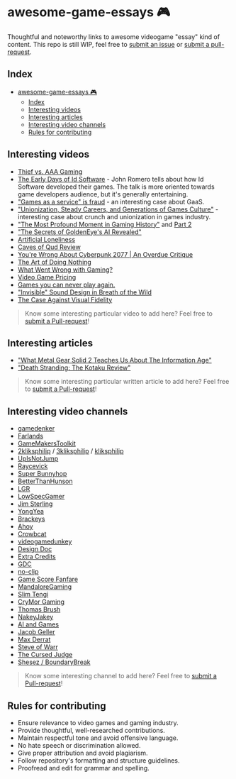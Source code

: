 # awesome-game-essays 🎮

Thoughtful and noteworthy links to awesome videogame "essay" kind of content.
This repo is still WIP, feel free to [submit an issue](https://github.com/filfreire/awesome-game-essays/issues/new) or [submit a pull-request](https://github.com/filfreire/awesome-game-essays/pulls).

## Index

- [awesome-game-essays 🎮](#awesome-game-essays-)
  - [Index](#index)
  - [Interesting videos](#interesting-videos)
  - [Interesting articles](#interesting-articles)
  - [Interesting video channels](#interesting-video-channels)
  - [Rules for contributing](#rules-for-contributing)

## Interesting videos<a name="videos"></a>

- [Thief vs. AAA Gaming](https://www.youtube.com/watch?v=jPqwDGXxLhU)
- [The Early Days of Id Software](https://www.youtube.com/watch?v=KFziBfvAFnM) - John Romero tells about how Id Software developed their games. The talk is more oriented towards game developers audience, but it's generally entertaining.
- ["Games as a service" is fraud](https://youtu.be/tUAX0gnZ3Nw) - an interesting case about GaaS.
- ["Unionization, Steady Careers, and Generations of Games Culture"](https://www.youtube.com/watch?v=2TSB5YQqDiY) - interesting case about crunch and unionization in games industry.
- ["The Most Profound Moment in Gaming History"](https://www.youtube.com/watch?v=jIYBod0ge3Y) and [Part 2](https://www.youtube.com/watch?v=PZojlidqhcM)
- ["The Secrets of GoldenEye's AI Revealed"](https://youtu.be/M9sOE376tzk)
- [Artificial Loneliness](https://www.youtube.com/watch?v=hUwTh4uSILg)
- [Caves of Qud Review](https://www.youtube.com/watch?v=o_PBfLbd3zw)
- [You're Wrong About Cyberpunk 2077 | An Overdue Critique](https://www.youtube.com/watch?v=hyfU4o-upH8)
- [The Art of Doing Nothing](https://www.youtube.com/watch?v=7PvzpPlsIoE)
- [What Went Wrong with Gaming?](https://www.youtube.com/watch?v=g16heGLKlTA)
- [Video Game Pricing](https://www.youtube.com/watch?v=zvPkAYT6B1Q)
- [Games you can never play again.](https://www.youtube.com/watch?v=gPHdypbzUU8)
- ["Invisible" Sound Design in Breath of the Wild](https://www.youtube.com/watch?v=Vgev9Gzybk8)
- [The Case Against Visual Fidelity](https://www.youtube.com/watch?v=ylV5R-Z-ZGg)

> Know some interesting particular video to add here? Feel free to [submit a Pull-request](https://github.com/filfreire/awesome-game-essays/pulls)!

## Interesting articles<a name="articles"></a>

- ["What Metal Gear Solid 2 Teaches Us About The Information Age"](http://www.gamesetwatch.com/2010/06/what_metal_gear_solid_teaches.php)
- ["Death Stranding: The Kotaku Review"](https://kotaku.com/death-stranding-the-kotaku-review-1839474313)

> Know some interesting particular written article to add here? Feel free to [submit a Pull-request](https://github.com/filfreire/awesome-game-essays/pulls)!

## Interesting video channels<a name="channels"></a>

- [gamedenker](https://www.youtube.com/channel/UCMXXBuIQvUD45EtfWqzU0FQ)
- [Farlands](https://www.youtube.com/channel/UCKmGmd4K-Kv17fu0TMJ5Z0A)
- [GameMakersToolkit](https://www.youtube.com/user/McBacon1337)
- [2kliksphilip](https://www.youtube.com/user/2kliksphilip) / [3kliksphilip](https://www.youtube.com/user/3kliksphilip) / [kliksphilip](https://www.youtube.com/user/kliksphilip)
- [UpIsNotJump](https://www.youtube.com/user/hamlin351)
- [Raycevick](https://www.youtube.com/channel/UC1JTQBa5QxZCpXrFSkMxmPw)
- [Super Bunnyhop](https://www.youtube.com/user/bunnyhopshow/)
- [BetterThanHunson](https://www.youtube.com/channel/UCNfzJQEndd6pJ_LFzyf4m8g)
- [LGR](https://www.youtube.com/user/phreakindee)
- [LowSpecGamer](https://www.youtube.com/channel/UCQkd05iAYed2-LOmhjzDG6g)
- [Jim Sterling](https://www.youtube.com/channel/UCWCw2Sd7RlYJ2yuNVHDWNOA)
- [YongYea](https://www.youtube.com/user/YongYea)
- [Brackeys](https://www.youtube.com/user/Brackeys)
- [Ahoy](https://www.youtube.com/user/XboxAhoy)
- [Crowbcat](https://www.youtube.com/user/CrowbCat)
- [videogamedunkey](https://www.youtube.com/user/videogamedunkey)
- [Design Doc](https://www.youtube.com/user/Warbot40)
- [Extra Credits](https://www.youtube.com/user/ExtraCreditz)
- [GDC](https://www.youtube.com/channel/UC0JB7TSe49lg56u6qH8y_MQ)
- [no-clip](https://www.youtube.com/channel/UC0fDG3byEcMtbOqPMymDNbw)
- [Game Score Fanfare](https://www.youtube.com/channel/UC8P_raHQ4EoWTSH2GMESMQA)
- [MandaloreGaming](https://www.youtube.com/channel/UClOGLGPOqlAiLmOvXW5lKbw)
- [Slim Tengi](https://www.youtube.com/channel/UCzX-Ysm2g19qeHxu8wu5bQQ)
- [CryMor Gaming](https://www.youtube.com/channel/UCEqX3NzHsxP9MV7YIdq2JzA)
- [Thomas Brush](https://www.youtube.com/user/thomasmbrush)
- [NakeyJakey](https://www.youtube.com/channel/UCSdma21fnJzgmPodhC9SJ3g)
- [AI and Games](https://www.youtube.com/channel/UCov_51F0betb6hJ6Gumxg3Q)
- [Jacob Geller](https://www.youtube.com/user/yacobg42)
- [Max Derrat](https://www.youtube.com/channel/UCj8orMezFWVcoN-4S545Wtw)
- [Steve of Warr](https://www.youtube.com/user/Squallxx1ionhart)
- [The Cursed Judge](https://www.youtube.com/@TheCursedJudge)
- [Shesez / BoundaryBreak](https://www.youtube.com/@BoundaryBreak)

> Know some interesting channel to add here? Feel free to [submit a Pull-request](https://github.com/filfreire/awesome-game-essays/pulls)!

## Rules for contributing<a name="rules"></a>

- Ensure relevance to video games and gaming industry.
- Provide thoughtful, well-researched contributions.
- Maintain respectful tone and avoid offensive language.
- No hate speech or discrimination allowed.
- Give proper attribution and avoid plagiarism.
- Follow repository's formatting and structure guidelines.
- Proofread and edit for grammar and spelling.
